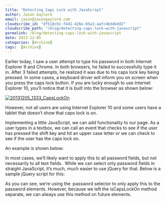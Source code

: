 ```yaml
---
title: "Detecting Caps Lock with JavaScript"
author: Jason Gaylord
email: jason@jasongaylord.com
cloudscribe_id: "df518cb1-f441-426e-85a3-aafc4bd4bdd2"
cloudscribe_path: "/blog/detecting-caps-lock-with-javascript"
permalink: /blog/detecting-caps-lock-with-javascript
date: 2013-12-05
categories: [Archive]
tags:  [Archive]
---
```


Earlier today, I saw a user attempt to type his password in both Internet Explorer 9 and Chrome. In both browsers, he failed to successfully type it in. After 3 failed attempts, he realized it was due to his caps lock key being pressed. In some cases, a keyboard driver will inform you on screen when you press the caps lock button. If you are lucky enough to use Internet Explorer 10, you’ll notice that it is built into the browser as shown below:

[![20131205_1333_CapsLockOn](/media/images/20131205_1333_capslockon-wlw.png "20131205_1333_CapsLockOn")](/media/images/20131205_1333_capslockon.png)

However, not all users are using Internet Explorer 10 and some users have a tablet that doesn’t show that caps lock is on.

Implementing a little JavaScript, we can add functionality to our page. As a user types in a textbox, we can call an event that checks to see if the user has pressed the shift key and hit an upper case letter or we can check to see if the user has the caps lock on.

An example is shown below:

In most cases, we’ll likely want to apply this to all password fields, but not necessarily to all text fields.  While we can select only password fields in straight JavaScript, it’s much, much easier to use jQuery for that. Below is a sample jQuery script for this:

As you can see, we’re using the :password selector to only apply this to the password elements. However, because we left the isCapsLockOn method separate, we can always use this method on future elements.
